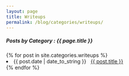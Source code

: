 ```yaml
---
layout: page
title: Writeups
permalink: /blog/categories/writeups/
---
```


<h5> Posts by Category : {{ page.title }} </h5>

<div class="card">
{% for post in site.categories.writeups %}
 <li class="category-posts"><span>{{ post.date | date_to_string }}</span> &nbsp; <a href="{{ post.url }}">{{ post.title }}</a></li>
{% endfor %}
</div>